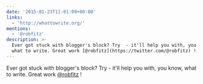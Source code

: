 ```yaml
---
date: '2015-01-23T11:01:09+00:00'
links:
  - 'http://whattowrite.org/'
mentions:
  - '@robfitz'
description: >-
  Ever got stuck with blogger's block? Try  - it'll help you with, you know,
  what to write. Great work [@robfitz](https://twitter.com/@robfitz) !
---
```

Ever got stuck with blogger's block? Try  - it'll help you with, you know, what to write. Great work [@robfitz](https://twitter.com/@robfitz) !

